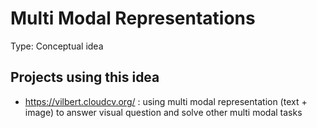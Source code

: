 # Multi Modal Representations

Type: Conceptual idea

## Projects using this idea

* https://vilbert.cloudcv.org/ : using multi modal representation (text + image) to answer visual question and solve other multi modal tasks
